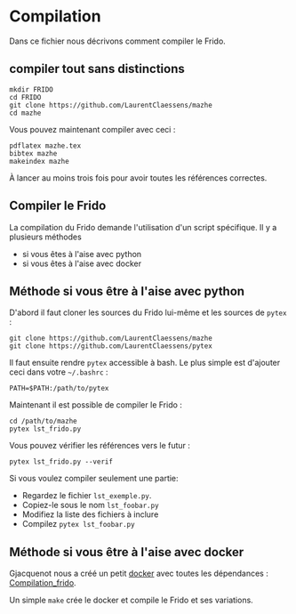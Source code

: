 # Compilation 

Dans ce fichier nous décrivons comment compiler le Frido.

## compiler tout sans distinctions

```
mkdir FRIDO
cd FRIDO
git clone https://github.com/LaurentClaessens/mazhe
cd mazhe
```

Vous pouvez maintenant compiler avec ceci :
```
pdflatex mazhe.tex
bibtex mazhe
makeindex mazhe
```
À lancer au moins trois fois pour avoir toutes les références correctes.


## Compiler le Frido

La compilation du Frido demande l'utilisation d'un script spécifique. Il y a plusieurs méthodes

- si vous êtes à l'aise avec python
- si vous êtes à l'aise avec docker

## Méthode si vous être à l'aise avec python

D'abord il faut cloner les sources du Frido lui-même et les sources de `pytex` : 
```
git clone https://github.com/LaurentClaessens/mazhe
git clone https://github.com/LaurentClaessens/pytex
```

Il faut ensuite rendre `pytex` accessible à bash. Le plus simple est d'ajouter ceci dans votre `~/.bashrc` :
```
PATH=$PATH:/path/to/pytex
```

Maintenant il est possible de compiler le Frido :
```
cd /path/to/mazhe
pytex lst_frido.py
```
Vous pouvez vérifier les références vers le futur :
```
pytex lst_frido.py --verif
```

Si vous voulez compiler seulement une partie:

- Regardez le fichier `lst_exemple.py`. 
- Copiez-le sous le nom `lst_foobar.py`
- Modifiez la liste des fichiers à inclure
- Compilez `pytex lst_foobar.py`

## Méthode si vous être à l'aise avec docker


Gjacquenot nous a créé un petit [docker](https://docs.docker.com/engine/install/ubuntu/) avec toutes les dépendances : [Compilation_frido](https://github.com/Gjacquenot/Compilation_frido).

Un simple `make` crée le docker et compile le Frido et ses variations.
